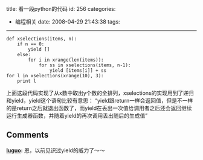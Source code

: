 title: 看一段python的代码
id: 256
categories:
  - 编程相关
date: 2008-04-29 21:43:38
tags:
---


	def xselections(items, n):
	    if n == 0:
	        yield []
	    else:
	        for i in xrange(len(items)):
	            for ss in xselections(items, n-1):
	                yield [items[i]] + ss
	for l in xselections(xrange(10), 3):
	    print l

上面这段代码实现了从x数中取出y个数的全排列，xselections的实现用到了递归和yield，yield这个语句比较有意思：
“yield跟return一样会返回值，但是不一样的是return之后就退出函数了，而yield在丢出一次值给调用者之后还会返回继续运行生成器函数，并随着yield的再次调用丢出随后的生成值”
## Comments

**[luguo](#3138 "2008-04-30 13:05:46"):** 恩，以前见识过yield的威力了～～

